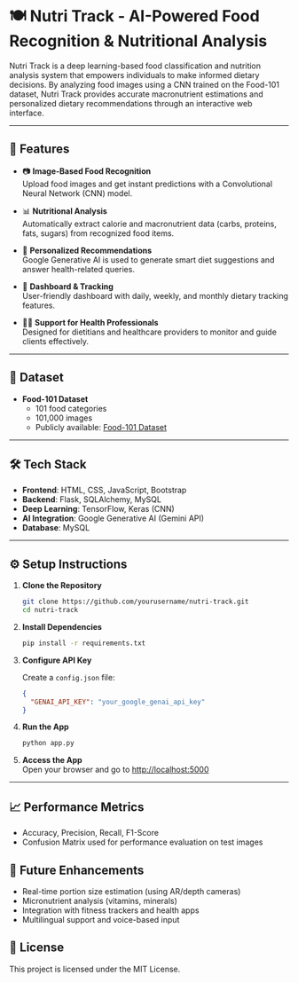 
# 🍽️ Nutri Track - AI-Powered Food Recognition & Nutritional Analysis

Nutri Track is a deep learning-based food classification and nutrition analysis system that empowers individuals to make informed dietary decisions. By analyzing food images using a CNN trained on the Food-101 dataset, Nutri Track provides accurate macronutrient estimations and personalized dietary recommendations through an interactive web interface.

---

## 🚀 Features

- 📷 **Image-Based Food Recognition**  
  Upload food images and get instant predictions with a Convolutional Neural Network (CNN) model.

- 📊 **Nutritional Analysis**  
  Automatically extract calorie and macronutrient data (carbs, proteins, fats, sugars) from recognized food items.

- 🧠 **Personalized Recommendations**  
  Google Generative AI is used to generate smart diet suggestions and answer health-related queries.

- 📅 **Dashboard & Tracking**  
  User-friendly dashboard with daily, weekly, and monthly dietary tracking features.

- 👨‍⚕️ **Support for Health Professionals**  
  Designed for dietitians and healthcare providers to monitor and guide clients effectively.

---

## 📂 Dataset

- **Food-101 Dataset**  
  - 101 food categories  
  - 101,000 images  
  - Publicly available: [Food-101 Dataset](https://paperswithcode.com/dataset/food-101)

---

## 🛠️ Tech Stack

- **Frontend**: HTML, CSS, JavaScript, Bootstrap  
- **Backend**: Flask, SQLAlchemy, MySQL  
- **Deep Learning**: TensorFlow, Keras (CNN)  
- **AI Integration**: Google Generative AI (Gemini API)  
- **Database**: MySQL

---

## ⚙️ Setup Instructions

1. **Clone the Repository**
   ```bash
   git clone https://github.com/yourusername/nutri-track.git
   cd nutri-track
   ```

2. **Install Dependencies**
   ```bash
   pip install -r requirements.txt
   ```

3. **Configure API Key**

   Create a `config.json` file:
   ```json
   {
     "GENAI_API_KEY": "your_google_genai_api_key"
   }
   ```

4. **Run the App**
   ```bash
   python app.py
   ```

5. **Access the App**  
   Open your browser and go to [http://localhost:5000](http://localhost:5000)

---


## 📈 Performance Metrics
- Accuracy, Precision, Recall, F1-Score
- Confusion Matrix used for performance evaluation on test images

## 🧩 Future Enhancements
- Real-time portion size estimation (using AR/depth cameras)
- Micronutrient analysis (vitamins, minerals)
- Integration with fitness trackers and health apps
- Multilingual support and voice-based input



## 📄 License
This project is licensed under the MIT License.

